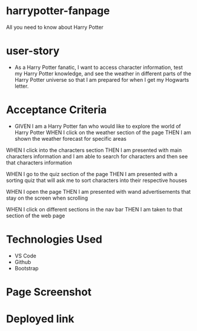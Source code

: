 # harrypotter-fanpage
All you need to know about Harry Potter

# user-story

* As a Harry Potter fanatic, I want to access character information, test my Harry Potter knowledge, and see the weather in different parts of the Harry Potter universe so that I am prepared for when I get my Hogwarts letter. 

# Acceptance Criteria

* GIVEN I am a Harry Potter fan who would like to explore the world of Harry Potter
WHEN I click on the weather section of the page 
THEN I am shown the weather forecast for specific areas 

WHEN I click into the characters section 
THEN I am presented with main characters information and I am able to search for characters and then see that characters information

WHEN I go to the quiz section of the page
THEN I am presented with a sorting quiz that will ask me to sort characters into their respective houses 

WHEN I open the page 
THEN I am presented with wand advertisements that stay on the screen when scrolling 

WHEN I click on different sections in the nav bar
THEN I am taken to that section of the web page 


# Technologies Used 

* VS Code
* Github
* Bootstrap


# Page Screenshot


# Deployed link 
